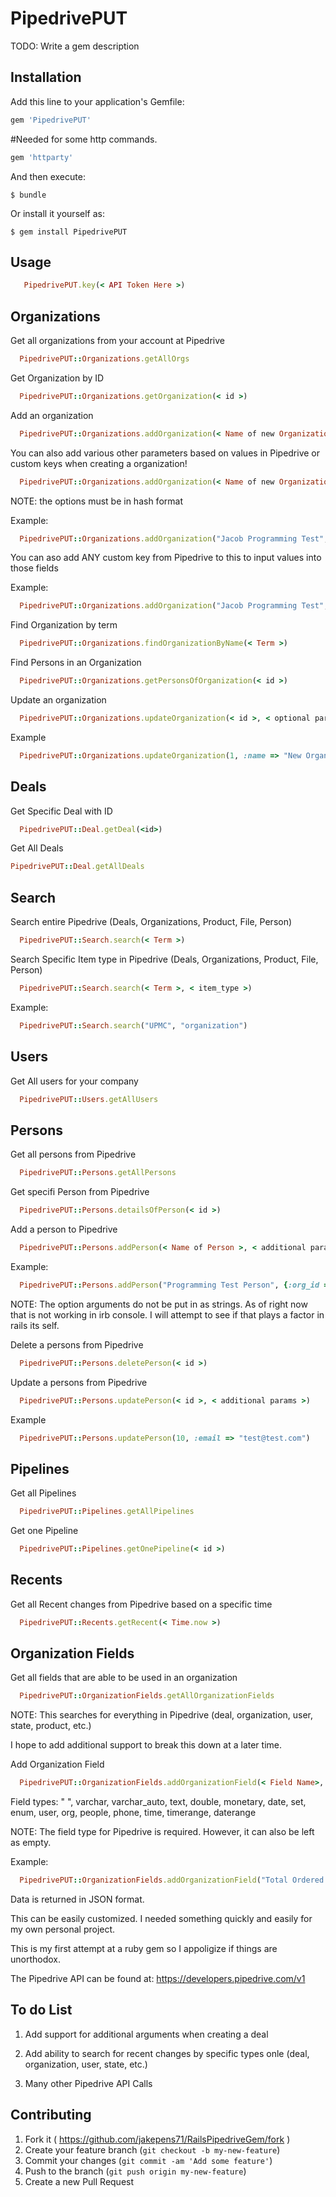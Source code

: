 # PipedrivePUT

TODO: Write a gem description

## Installation

Add this line to your application's Gemfile:

```ruby
gem 'PipedrivePUT'
```

#Needed for some http commands.

```ruby
gem 'httparty'
```

And then execute:

    $ bundle

Or install it yourself as:

    $ gem install PipedrivePUT

## Usage

```ruby
   PipedrivePUT.key(< API Token Here >)
```

## Organizations

Get all organizations from your account at Pipedrive

```ruby
  PipedrivePUT::Organizations.getAllOrgs
```

Get Organization by ID
```ruby
  PipedrivePUT::Organizations.getOrganization(< id >)
```


Add an organization

```ruby
  PipedrivePUT::Organizations.addOrganization(< Name of new Organization >)
```

You can also add various other parameters based on values in Pipedrive or custom keys when creating a organization!


```ruby
  PipedrivePUT::Organizations.addOrganization(< Name of new Organization >, < :optionArgument => "value" > )
```

NOTE: the options must be in hash format

Example:

```ruby
  PipedrivePUT::Organizations.addOrganization("Jacob Programming Test", :address => "South Jasmine Street")
```

You can aso add ANY custom key from Pipedrive to this to input values into those fields

Example:

```ruby
  PipedrivePUT::Organizations.addOrganization("Jacob Programming Test", :'3df8474115f948137b3f98a0ff651d0edbbd2f54' => "JMD", :address => "South Jasmine Street")
```

Find Organization by term

```ruby
  PipedrivePUT::Organizations.findOrganizationByName(< Term >)
```

Find Persons in an Organization
```ruby
  PipedrivePUT::Organizations.getPersonsOfOrganization(< id >)
```

Update an organization
```ruby
  PipedrivePUT::Organizations.updateOrganization(< id >, < optional params >)
```
Example
```ruby
  PipedrivePUT::Organizations.updateOrganization(1, :name => "New Organization Name")
```

## Deals

Get Specific Deal with ID

```ruby
  PipedrivePUT::Deal.getDeal(<id>)
```

Get All Deals

```ruby
PipedrivePUT::Deal.getAllDeals
```

## Search

Search entire Pipedrive (Deals, Organizations, Product, File, Person)

```ruby
  PipedrivePUT::Search.search(< Term >)
```

Search Specific Item type in Pipedrive (Deals, Organizations, Product, File, Person)

```ruby
  PipedrivePUT::Search.search(< Term >, < item_type >)
```

Example:

```ruby
  PipedrivePUT::Search.search("UPMC", "organization")
```

## Users

Get All users for your company

```ruby
  PipedrivePUT::Users.getAllUsers
```

## Persons

Get all persons from Pipedrive
```ruby
  PipedrivePUT::Persons.getAllPersons
```

Get specifi Person from Pipedrive

```ruby
  PipedrivePUT::Persons.detailsOfPerson(< id >)
```

Add a person to Pipedrive

```ruby
  PipedrivePUT::Persons.addPerson(< Name of Person >, < additional params >)
```

Example:

```ruby
  PipedrivePUT::Persons.addPerson("Programming Test Person", {:org_id => 15367, :phone => [{:value=>'555-555-3340',:label=>'work'},{:value=>'555-111-1111',:label=>'home'}]})
```

NOTE: The option arguments do not be put in as strings. As of right now that is not working in irb console. I will attempt to see if that plays a factor in rails its self.

Delete a persons from Pipedrive

```ruby
  PipedrivePUT::Persons.deletePerson(< id >)
```

Update a persons from Pipedrive

```ruby
  PipedrivePUT::Persons.updatePerson(< id >, < additional params >)
```

Example

```ruby
  PipedrivePUT::Persons.updatePerson(10, :email => "test@test.com")
```


## Pipelines

Get all Pipelines
```ruby
  PipedrivePUT::Pipelines.getAllPipelines
```

Get one Pipeline
```ruby
  PipedrivePUT::Pipelines.getOnePipeline(< id >)
```

## Recents

Get all Recent changes from Pipedrive based on a specific time
```ruby
  PipedrivePUT::Recents.getRecent(< Time.now >)
```

## Organization Fields

Get all fields that are able to be used in an organization
```ruby
  PipedrivePUT::OrganizationFields.getAllOrganizationFields
```

NOTE: This searches for everything in Pipedrive (deal, organization, user, state, product, etc.) 

I hope to add additional support to break this down at a later time.

Add Organization Field
```ruby
  PipedrivePUT::OrganizationFields.addOrganizationField(< Field Name>, <Field Type>, { <options> } )
```

Field types: " ", varchar, varchar_auto, text, double, monetary, date, set, enum, user, org, people, phone, time, timerange, daterange

NOTE: The field type for Pipedrive is required. However, it can also be left as empty.

Example:
```ruby
  PipedrivePUT::OrganizationFields.addOrganizationField("Total Ordered in September", "monetary", {:important_flag => 'true'})
```

Data is returned in JSON format.

This can be easily customized. I needed something quickly and easily for my own personal project.

This is my first attempt at a ruby gem so I appoligize if things are unorthodox.

The Pipedrive API can be found at:
https://developers.pipedrive.com/v1

## To do List


1. Add support for additional arguments when creating a deal

2. Add ability to search for recent changes by specific types onle (deal, organization, user, state, etc.)

3. Many other Pipedrive API Calls


## Contributing

1. Fork it ( https://github.com/jakepens71/RailsPipedriveGem/fork )
2. Create your feature branch (`git checkout -b my-new-feature`)
3. Commit your changes (`git commit -am 'Add some feature'`)
4. Push to the branch (`git push origin my-new-feature`)
5. Create a new Pull Request
